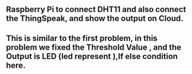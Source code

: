 <h2>Raspberry Pi to connect DHT11 and also connect  the ThingSpeak, and show the output on Cloud.</h2>


<h2>This is similar to the first problem, in this problem we fixed the Threshold Value , and the Output is LED (led represent ),If else condition here.</h2>
